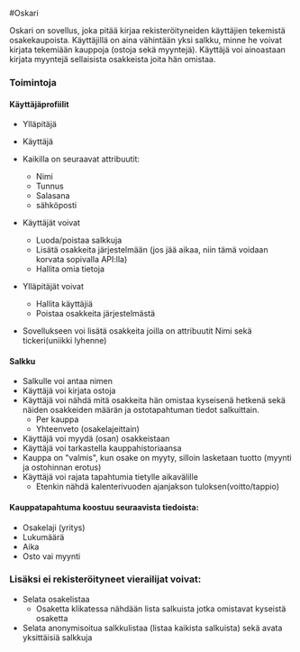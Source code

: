 #Oskari

Oskari on sovellus, joka pitää kirjaa rekisteröityneiden käyttäjien tekemistä osakekaupoista. Käyttäjillä on aina vähintään yksi salkku, minne he voivat kirjata tekemiään kauppoja (ostoja sekä myyntejä). Käyttäjä voi ainoastaan kirjata myyntejä sellaisista osakkeista joita hän omistaa.


### Toimintoja
#### Käyttäjäprofiilit
* Ylläpitäjä
* Käyttäjä

* Kaikilla on seuraavat attribuutit:
  * Nimi
  * Tunnus
  * Salasana
  * sähköposti

* Käyttäjät voivat
  * Luoda/poistaa salkkuja
  * Lisätä osakkeita järjestelmään (jos jää aikaa, niin tämä voidaan korvata sopivalla API:lla)
  * Hallita omia tietoja
* Ylläpitäjät voivat
  * Hallita käyttäjiä
  * Poistaa osakkeita järjestelmästä

* Sovellukseen voi lisätä osakkeita joilla on attribuutit Nimi sekä tickeri(uniikki lyhenne)

#### Salkku
* Salkulle voi antaa nimen
* Käyttäjä voi kirjata ostoja
* Käyttäjä voi nähdä mitä osakkeita hän omistaa kyseisenä hetkenä sekä näiden osakkeiden määrän ja ostotapahtuman tiedot salkuittain.
  * Per kauppa
  * Yhteenveto (osakelajeittain)
* Käyttäjä voi myydä (osan) osakkeistaan
* Käyttäjä voi tarkastella kauppahistoriaansa
* Kauppa on "valmis", kun osake on myyty, silloin lasketaan tuotto (myynti ja ostohinnan erotus)
* Käyttäjä voi rajata tapahtumia tietylle aikavälille
  * Etenkin nähdä kalenterivuoden ajanjakson tuloksen(voitto/tappio)

#### Kauppatapahtuma koostuu seuraavista tiedoista:
* Osakelaji (yritys)
* Lukumäärä
* Aika
* Osto vai myynti

### Lisäksi ei rekisteröityneet vierailijat voivat:
* Selata osakelistaa
  * Osaketta klikatessa nähdään lista salkuista jotka omistavat kyseistä osaketta
* Selata anonymisoitua salkkulistaa (listaa kaikista salkuista) sekä avata yksittäisiä salkkuja
